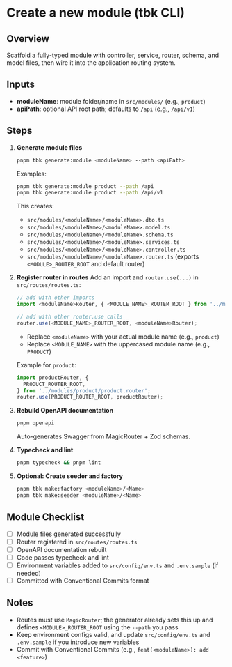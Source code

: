 # Create a new module (tbk CLI)

## Overview

Scaffold a fully-typed module with controller, service, router, schema, and model files, then wire it into the application routing system.

## Inputs

- **moduleName**: module folder/name in `src/modules/` (e.g., `product`)
- **apiPath**: optional API root path; defaults to `/api` (e.g., `/api/v1`)

## Steps

1. **Generate module files**

   ```bash
   pnpm tbk generate:module <moduleName> --path <apiPath>
   ```

   Examples:

   ```bash
   pnpm tbk generate:module product --path /api
   pnpm tbk generate:module product --path /api/v1
   ```

   This creates:

   - `src/modules/<moduleName>/<moduleName>.dto.ts`
   - `src/modules/<moduleName>/<moduleName>.model.ts`
   - `src/modules/<moduleName>/<moduleName>.schema.ts`
   - `src/modules/<moduleName>/<moduleName>.services.ts`
   - `src/modules/<moduleName>/<moduleName>.controller.ts`
   - `src/modules/<moduleName>/<moduleName>.router.ts` (exports `<MODULE>_ROUTER_ROOT` and default router)

2. **Register router in routes**
   Add an import and `router.use(...)` in `src/routes/routes.ts`:

   ```ts
   // add with other imports
   import <moduleName>Router, { <MODULE_NAME>_ROUTER_ROOT } from '../modules/<moduleName>/<moduleName>.router';

   // add with other router.use calls
   router.use(<MODULE_NAME>_ROUTER_ROOT, <moduleName>Router);
   ```

   - Replace `<moduleName>` with your actual module name (e.g., `product`)
   - Replace `<MODULE_NAME>` with the uppercased module name (e.g., `PRODUCT`)

   Example for `product`:

   ```ts
   import productRouter, {
     PRODUCT_ROUTER_ROOT,
   } from '../modules/product/product.router';
   router.use(PRODUCT_ROUTER_ROOT, productRouter);
   ```

3. **Rebuild OpenAPI documentation**

   ```bash
   pnpm openapi
   ```

   Auto-generates Swagger from MagicRouter + Zod schemas.

4. **Typecheck and lint**

   ```bash
   pnpm typecheck && pnpm lint
   ```

5. **Optional: Create seeder and factory**
   ```bash
   pnpm tbk make:factory <moduleName>/<Name>
   pnpm tbk make:seeder <moduleName>/<Name>
   ```

## Module Checklist

- [ ] Module files generated successfully
- [ ] Router registered in `src/routes/routes.ts`
- [ ] OpenAPI documentation rebuilt
- [ ] Code passes typecheck and lint
- [ ] Environment variables added to `src/config/env.ts` and `.env.sample` (if needed)
- [ ] Committed with Conventional Commits format

## Notes

- Routes must use `MagicRouter`; the generator already sets this up and defines `<MODULE>_ROUTER_ROOT` using the `--path` you pass
- Keep environment configs valid, and update `src/config/env.ts` and `.env.sample` if you introduce new variables
- Commit with Conventional Commits (e.g., `feat(<moduleName>): add <feature>`)
